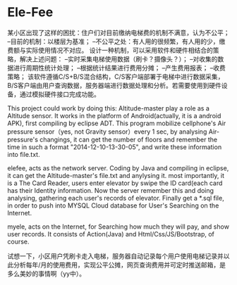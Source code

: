 Ele-Fee
=======

某小区出现了这样的困扰：住户们对目前缴纳电梯费的机制不满意，认为不公平； –目前的机制：以楼层为基准； –不公平之处：有人用的很频繁，有人用的少，缴费额与实际使用情况不对应。 设计一种机制，可以采用软件和硬件相结合的策略，解决上述问题： –实时采集电梯使用数据（刷卡？摄像头？）； –对收集的数据进行周期性统计处理； –根据统计结果进行费用分摊； –产生费用报表； –收费策略； 该软件遵循C/S+B/S混合结构，C/S客户端部署于电梯中进行数据采集，B/S客户端由用户查询数据，服务器端进行数据处理和分析。若需要使用到硬件设备，通过模拟硬件接口完成功能。


This project could work by doing this:
Altitude-master play a role as a Altitude sensor. It works in the platform of Android(actually, it is a android APK), first compiling by eclipse ADT. This program mobilize cellphone's Air pressure sensor（yes, not Gravity sensor）every 1 sec, by analysing Air-pressure's changings, it can get the number of floors and remember the time in such a format "2014-12-10-13-30-05", and write these information into file.txt.

elefee, acts as the network server. Coding by Java and compiling in eclipse, it can get the Altitude-master's file.txt and anylysing it. most importantly, it is a The Card Reader, users enter elevator by swipe the ID card(each card has their Identity information. Now the server remember this and doing analysing, gathering each user's records of elevator. Finally get a *.sql file, in order to push into MYSQL Cloud database for User's Searching on the Internet.

myele, acts on the Internet, for Searching how much they will pay, and show user records. It consists of Action(Java) and Html/Css/JS/Bootstrap, of course.

试想一下，小区用户凭刷卡走入电梯，服务器自动记录每个用户使用电梯记录并以此分析每年/月的使用费用，实现公平公摊，网页查询费用并可定时推送邮箱，是多么美妙的事情啊（yy中）。
